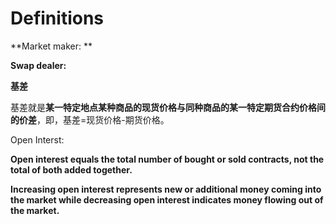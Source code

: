 # **Definitions**

**Market maker: **

**Swap dealer:**

**基差**

基差就是**某一特定地点某种商品的现货价格与同种商品的某一特定期货合约价格间的价差**，即，基差=现货价格-期货价格。

Open Interst:

**Open interest equals the total number of bought or sold contracts, not the total of both added together.**

**Increasing open interest represents new or additional money coming into the market while decreasing open interest indicates money flowing out of the market.** 

